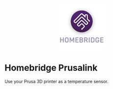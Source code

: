 <p align="center">

<img src="https://github.com/homebridge/branding/raw/latest/logos/homebridge-wordmark-logo-vertical.png" width="150">

</p>

# Homebridge Prusalink

Use your Prusa 3D printer as a temperature sensor.
